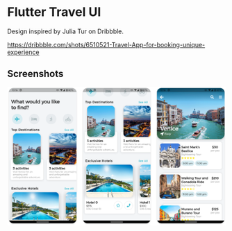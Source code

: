 # Flutter Travel UI

Design inspired by Julia Tur on Dribbble.

https://dribbble.com/shots/6510521-Travel-App-for-booking-unique-experience

## Screenshots
![title](images/screenshots.png)